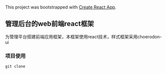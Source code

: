 This project was bootstrapped with [Create React App](https://github.com/facebook/create-react-app).

## 管理后台的web前端react框架

为管理平台搭建前端应用框架，本框架使用react技术，样式框架采用choerodon-ui

### 项目使用

`git clone`

